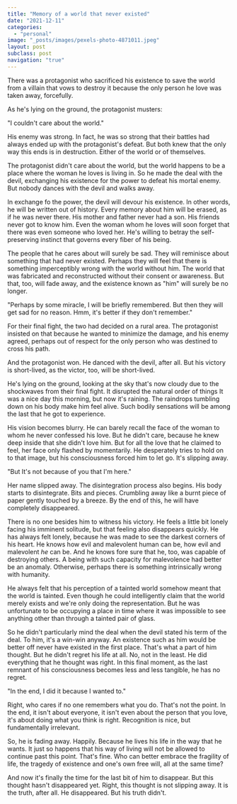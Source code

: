 ```yaml
---
title: "Memory of a world that never existed"
date: "2021-12-11"
categories:
  - "personal"
image: "_posts/images/pexels-photo-4871011.jpeg"
layout: post
subclass: post
navigation: "true"
---
```


There was a protagonist who sacrificed his existence to save the world from a villain that vows to destroy it because the only person he love was taken away, forcefully.

As he's lying on the ground, the protagonist musters:

"I couldn't care about the world."

His enemy was strong. In fact, he was so strong that their battles had always ended up with the protagonist's defeat. But both knew that the only way this ends is in destruction. Either of the world or of themselves.

The protagonist didn't care about the world, but the world happens to be a place where the woman he loves is living in. So he made the deal with the devil, exchanging his existence for the power to defeat his mortal enemy. But nobody dances with the devil and walks away.

In exchange fo the power, the devil will devour his existence. In other words, he will be written out of history. Every memory about him will be erased, as if he was never there. His mother and father never had a son. His friends never got to know him. Even the woman whom he loves will soon forget that there was even someone who loved her. He's willing to betray the self-preserving instinct that governs every fiber of his being.

The people that he cares about will surely be sad. They will reminisce about something that had never existed. Perhaps they will feel that there is something imperceptibly wrong with the world without him. The world that was fabricated and reconstructed without their consent or awareness. But that, too, will fade away, and the existence known as "him" will surely be no longer.

"Perhaps by some miracle, I will be briefly remembered. But then they will get sad for no reason. Hmm, it's better if they don't remember."

For their final fight, the two had decided on a rural area. The protagonist insisted on that because he wanted to minimize the damage, and his enemy agreed, perhaps out of respect for the only person who was destined to cross his path.

And the protagonist won. He danced with the devil, after all. But his victory is short-lived, as the victor, too, will be short-lived.

He's lying on the ground, looking at the sky that's now cloudy due to the shockwaves from their final fight. It disrupted the natural order of things It was a nice day this morning, but now it's raining. The raindrops tumbling down on his body make him feel alive. Such bodily sensations will be among the last that he got to experience.

His vision becomes blurry. He can barely recall the face of the woman to whom he never confessed his love. But he didn't care, because he knew deep inside that she didn't love him. But for all the love that he claimed to feel, her face only flashed by momentarily. He desperately tries to hold on to that image, but his consciousness forced him to let go. It's slipping away.

"But It's not because of you that I'm here."

Her name slipped away. The disintegration process also begins. His body starts to disintegrate. Bits and pieces. Crumbling away like a burnt piece of paper gently touched by a breeze. By the end of this, he will have completely disappeared.

There is no one besides him to witness his victory. He feels a little bit lonely facing his imminent solitude, but that feeling also disappears quickly. He has always felt lonely, because he was made to see the darkest corners of his heart. He knows how evil and malevolent human can be, how evil and malevolent _he_ can be. And he knows fore sure that he, too, was capable of destroying others. A being with such capacity for malevolence had better be an anomaly. Otherwise, perhaps there is something intrinsically wrong with humanity.

He always felt that his perception of a tainted world somehow meant that the world is tainted. Even though he could intelligently claim that the world merely exists and we're only doing the representation. But he was unfortunate to be occupying a place in time where it was impossible to see anything other than through a tainted pair of glass.

So he didn't particularly mind the deal when the devil stated his term of the deal. To him, it's a win-win anyway. An existence such as him would be better off never have existed in the first place. That's what a part of him thought. But he didn't regret his life at all. No, not in the least. He did everything that he thought was right. In this final moment, as the last remnant of his consciousness becomes less and less tangible, he has no regret.

"In the end, I did it because I wanted to."

Right, who cares if no one remembers what you do. That's not the point. In the end, it isn't about everyone, it isn't even about the person that you love, it's about doing what you think is right. Recognition is nice, but fundamentally irrelevant.

So, he is fading away. Happily. Because he lives his life in the way that he wants. It just so happens that his way of living will not be allowed to continue past this point. That's fine. Who can better embrace the fragility of life, the tragedy of existence and one's own free will, all at the same time?

And now it's finally the time for the last bit of him to disappear. But this thought hasn't disappeared yet. Right, this thought is not slipping away. It is the truth, after all. He disappeared. But his truth didn't.
